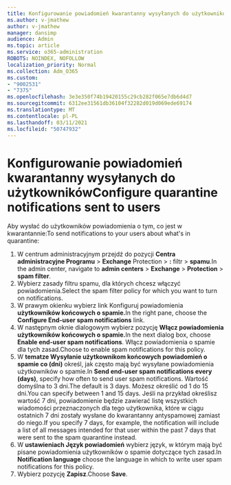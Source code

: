 ```yaml
---
title: Konfigurowanie powiadomień kwarantanny wysyłanych do użytkowników
ms.author: v-jmathew
author: v-jmathew
manager: dansimp
audience: Admin
ms.topic: article
ms.service: o365-administration
ROBOTS: NOINDEX, NOFOLLOW
localization_priority: Normal
ms.collection: Adm_O365
ms.custom:
- "9002531"
- "7375"
ms.openlocfilehash: 3e3e350f74b19420155c29cb282f065e7db6d4d7
ms.sourcegitcommit: 6312ee31561db36104f32282d019d069ede69174
ms.translationtype: MT
ms.contentlocale: pl-PL
ms.lasthandoff: 03/11/2021
ms.locfileid: "50747932"
---
```

# <a name="configure-quarantine-notifications-sent-to-users"></a><span data-ttu-id="b6722-102">Konfigurowanie powiadomień kwarantanny wysyłanych do użytkowników</span><span class="sxs-lookup"><span data-stu-id="b6722-102">Configure quarantine notifications sent to users</span></span>

<span data-ttu-id="b6722-103">Aby wysłać do użytkowników powiadomienia o tym, co jest w kwarantannie:</span><span class="sxs-lookup"><span data-stu-id="b6722-103">To send notifications to your users about what's in quarantine:</span></span>

1. <span data-ttu-id="b6722-104">W centrum administracyjnym przejdź do pozycji **Centra administracyjne Programu**  >  **Exchange** Protection  >  **:** filtr  >  **spamu**.</span><span class="sxs-lookup"><span data-stu-id="b6722-104">In the admin center, navigate to **admin centers** > **Exchange** > **Protection** > **spam filter**.</span></span>
2. <span data-ttu-id="b6722-105">Wybierz zasady filtru spamu, dla których chcesz włączyć powiadomienia.</span><span class="sxs-lookup"><span data-stu-id="b6722-105">Select the spam filter policy for which you want to turn on notifications.</span></span>
3. <span data-ttu-id="b6722-106">W prawym okienku wybierz link Konfiguruj powiadomienia **użytkowników końcowych o spamie.**</span><span class="sxs-lookup"><span data-stu-id="b6722-106">In the right pane, choose the **Configure End-user spam notifications** link.</span></span>
4. <span data-ttu-id="b6722-107">W następnym oknie dialogowym wybierz pozycję **Włącz powiadomienia użytkowników końcowych o spamie.**</span><span class="sxs-lookup"><span data-stu-id="b6722-107">In the next dialog box, choose **Enable end-user spam notifications**.</span></span> <span data-ttu-id="b6722-108">Włącz powiadomienia o spamie dla tych zasad.</span><span class="sxs-lookup"><span data-stu-id="b6722-108">Choose to enable spam notifications for this policy.</span></span>
5. <span data-ttu-id="b6722-109">W **tematze Wysyłanie użytkownikom końcowych powiadomień o spamie co (dni)** określ, jak często mają być wysyłane powiadomienia użytkowników o spamie.</span><span class="sxs-lookup"><span data-stu-id="b6722-109">In **Send end-user spam notifications every (days)**, specify how often to send user spam notifications.</span></span> <span data-ttu-id="b6722-110">Wartość domyślna to 3 dni.</span><span class="sxs-lookup"><span data-stu-id="b6722-110">The default is 3 days.</span></span> <span data-ttu-id="b6722-111">Możesz określić od 1 do 15 dni.</span><span class="sxs-lookup"><span data-stu-id="b6722-111">You can specify between 1 and 15 days.</span></span> <span data-ttu-id="b6722-112">Jeśli na przykład określisz wartość 7 dni, powiadomienie będzie zawierać listę wszystkich wiadomości przeznaczonych dla tego użytkownika, które w ciągu ostatnich 7 dni zostały wysłane do kwarantanny antyspamowej zamiast do niego.</span><span class="sxs-lookup"><span data-stu-id="b6722-112">If you specify 7 days, for example, the notification will include a list of all messages intended for that user within the past 7 days that were sent to the spam quarantine instead.</span></span>
6. <span data-ttu-id="b6722-113">W **ustawieniach Język powiadomień** wybierz język, w którym mają być pisane powiadomienia użytkowników o spamie dotyczące tych zasad.</span><span class="sxs-lookup"><span data-stu-id="b6722-113">In **Notification language** choose the language in which to write user spam notifications for this policy.</span></span>
7. <span data-ttu-id="b6722-114">Wybierz pozycję **Zapisz**.</span><span class="sxs-lookup"><span data-stu-id="b6722-114">Choose **Save**.</span></span>
